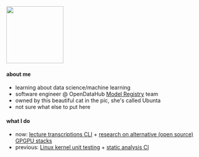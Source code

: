 <img height="150" src="https://user-images.githubusercontent.com/39812919/122685073-b5075180-d1df-11eb-8172-9ee6ada53190.gif" />
<!-- Trivia: in case you're reading this, the gif came from an obscure Boards of Canada page I found. If you don't know them, go listen, they're pretty good! -->

#### about me

- learning about data science/machine learning
- software engineer @ OpenDataHub [Model Registry](https://github.com/opendatahub-io/model-registry) team
- owned by this beautiful cat in the pic, she's called Ubunta
- not sure what else to put here

#### what I do

- now: [lecture transcriptions CLI](https://github.com/SuperLesson/SuperLesson) + [research on alternative (open source) GPGPU stacks](https://github.com/isinyaaa/foss-gpgpu-stack)
- previous: [Linux kernel unit testing](https://summerofcode.withgoogle.com/proposals/details/XoZiYvMx) + [static analysis CI](https://github.com/openscanhub/openscanhub)
